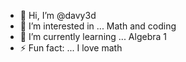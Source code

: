 - 👋 Hi, I’m @davy3d
- 👀 I’m interested in ... Math and coding
- 🌱 I’m currently learning ... Algebra 1
- ⚡ Fun fact: ... I love math

<!---
davy3d/davy3d is a ✨ special ✨ repository because its `README.md` (this file) appears on your GitHub profile.
You can click the Preview link to take a look at your changes.
--->
